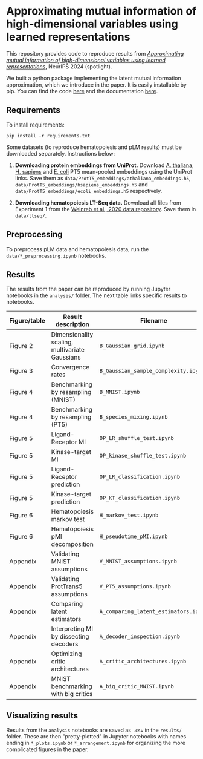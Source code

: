 # Approximating mutual information of high-dimensional variables using learned representations

This repository provides code to reproduce results from [*Approximating mutual information of high-dimensional variables using learned representations*](https://arxiv.org/abs/2409.02732), NeurIPS 2024 (spotlight).

We built a python package implementing the latent mutual information approximation, which we introduce in the paper. It is easily installable by pip. You can find the code [here](https://github.com/ggdna/latentmi) and the documentation [here](https://latentmi.readthedocs.io/en/latest/).

## Requirements

To install requirements:
```
pip install -r requirements.txt
```
Some datasets (to reproduce hematopoiesis and pLM results) must be downloaded separately. Instructions below:

1. **Downloading protein embeddings from UniProt.** Download [A. thaliana](https://ftp.uniprot.org/pub/databases/uniprot/current_release/knowledgebase/embeddings/UP000006548_3702/per-protein.h5), [H. sapiens](https://ftp.uniprot.org/pub/databases/uniprot/current_release/knowledgebase/embeddings/UP000005640_9606/per-protein.h5) and [E. coli](https://ftp.uniprot.org/pub/databases/uniprot/current_release/knowledgebase/embeddings/UP000000625_83333/per-protein.h5) PT5 mean-pooled embeddings using the UniProt links. Save them as `data/ProtT5_embeddings/athaliana_embeddings.h5`, `data/ProtT5_embeddings/hsapiens_embeddings.h5` and `data/ProtT5_embeddings/ecoli_embeddings.h5` respectively.

2. **Downloading hematopoiesis LT-Seq data.** Download all files from Experiment 1 from the [Weinreb et al., 2020 data repository](https://github.com/AllonKleinLab/paper-data/tree/master/Lineage_tracing_on_transcriptional_landscapes_links_state_to_fate_during_differentiation). Save them in `data/ltseq/`.

## Preprocessing

To preprocess pLM data and hematopoiesis data, run the `data/*_preprocessing.ipynb` notebooks.

## Results

The results from the paper can be reproduced by running Jupyter notebooks in the `analysis/` folder. The next table links specific results to notebooks.

| Figure/table | Result description | Filename | Notes |
|--------------|--------------------|----------|-------|
| Figure 2     | Dimensionality scaling, multivariate Gaussians | `B_Gaussian_grid.ipynb` | includes alternate regularizers |
| Figure 3 | Convergence rates | `B_Gaussian_sample_complexity.ipynb`| |
| Figure 4 | Benchmarking by resampling (MNIST) | `B_MNIST.ipynb` | includes alternate regularizers |
|Figure 4 | Benchmarking by resampling (PT5) | `B_species_mixing.ipynb`| includes alternate regularizers |
| Figure 5 | Ligand-Receptor MI| `OP_LR_shuffle_test.ipynb`| |
| Figure 5 | Kinase-target MI| `OP_kinase_shuffle_test.ipynb`| |
| Figure 5 | Ligand-Receptor prediction| `OP_LR_classification.ipynb`| |
| Figure 5 | Kinase-target prediction| `OP_KT_classification.ipynb`| |
| Figure 6 | Hematopoiesis markov test | `H_markov_test.ipynb`| |
| Figure 6 | Hematopoiesis pMI decomposition | `H_pseudotime_pMI.ipynb`| |
| Appendix | Validating MNIST assumptions | `V_MNIST_assumptions.ipynb` | |
| Appendix | Validating ProtTrans5 assumptions | `V_PT5_assumptions.ipynb` | |
| Appendix | Comparing latent estimators | `A_comparing_latent_estimators.ipynb` | |
| Appendix | Interpreting MI by dissecting decoders | `A_decoder_inspection.ipynb` | |
| Appendix | Optimizing critic architectures | `A_critic_architectures.ipynb` | |
| Appendix | MNIST benchmarking with big critics | `A_big_critic_MNIST.ipynb` | |



## Visualizing results

Results from the `analysis` notebooks are saved as `.csv` in the `results/` folder. These are then "pretty-plotted" in Jupyter notebooks with names ending in `*_plots.ipynb` or `*_arrangement.ipynb` for organizing the more complicated figures in the paper.